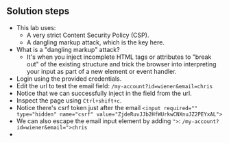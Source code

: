 ## Solution steps

- This lab uses:
  - A very strict Content Security Policy (CSP).
  - A dangling markup attack, which is the key here.
- What is a "dangling markup" attack?
  - It's when you inject incomplete HTML tags or attributes to "break out" of the existing structure and trick the browser into interpreting your input as part of a new element or event handler.
- Login using the provided credentials.
- Edit the url to test the email field: `/my-account?id=wiener&email=chris`
- Notice that we can successfully inject in the field from the url.
- Inspect the page using `Ctrl+shift+c`.
- Notice there's csrf token just after the email `<input required="" type="hidden" name="csrf" value="ZjdeRuvJJb2HfWUrkwCNXnuJZ2PEYxAL">`
- We can also escape the email input element by adding `">`: `/my-account?id=wiener&email=">chris`
- 
